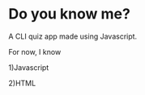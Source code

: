 # Do you know me?

 A CLI quiz app made using Javascript.

 For now, I know

 1)Javascript
 
 2)HTML